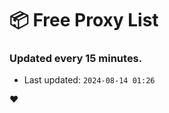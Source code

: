 # :package: Free Proxy List
### Updated every 15 minutes.

- Last updated: `2024-08-14 01:26`

:heart:
